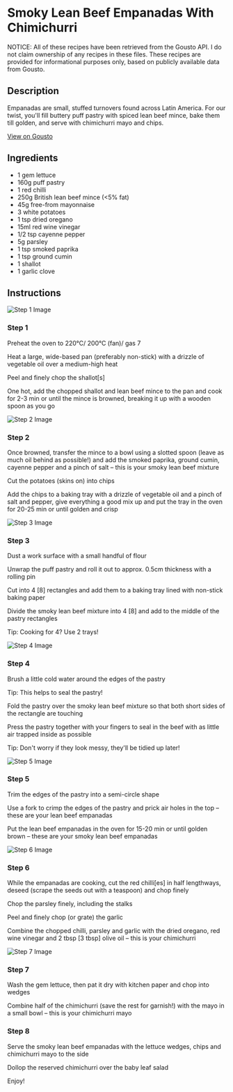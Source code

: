 # Smoky Lean Beef Empanadas With Chimichurri

NOTICE: All of these recipes have been retrieved from the Gousto API. I do not claim ownership of any recipes in these files. These recipes are provided for informational purposes only, based on publicly available data from Gousto.

## Description

Empanadas are small, stuffed turnovers found across Latin America. For our twist, you'll fill buttery puff pastry with spiced lean beef mince, bake them till golden, and serve with chimichurri mayo and chips. 

[View on Gousto](https://www.gousto.co.uk/recipes/cookbook/smoky-lean-beef-empanadas-with-chimichurri)

## Ingredients

- 1 gem lettuce
- 160g puff pastry
- 1 red chilli
- 250g British lean beef mince (<5% fat)
- 45g free-from mayonnaise
- 3 white potatoes
- 1 tsp dried oregano
- 15ml red wine vinegar
- 1/2 tsp cayenne pepper
- 5g parsley
- 1 tsp smoked paprika
- 1 tsp ground cumin
- 1 shallot
- 1 garlic clove

## Instructions

![Step 1 Image](https://production-media.gousto.co.uk/cms/recipe-step-image/step-1-1614619678798-x200.jpg)

### Step 1

Preheat the oven to 220°C/ 200°C (fan)/ gas 7

Heat a large, wide-based pan (preferably non-stick) with a drizzle of vegetable oil over a medium-high heat

Peel and finely chop the shallot<span class="text-danger">[s]</span>

One hot, add the chopped shallot and lean beef mince to the pan and cook for 2-3 min or until the mince is browned, breaking it up with a wooden spoon as you go

![Step 2 Image](https://production-media.gousto.co.uk/cms/recipe-step-image/step-2-1614619688464-x200.jpg)

### Step 2

Once browned, transfer the mince to a bowl using a slotted spoon (leave as much oil behind as possible!) and add the smoked paprika, ground cumin, cayenne pepper and a pinch of salt – this is your smoky lean beef mixture

Cut the potatoes (skins on) into chips

Add the chips to a baking tray with a drizzle of vegetable oil and a pinch of salt and pepper, give everything a good mix up and put the tray in the oven for 20-25 min or until golden and crisp

![Step 3 Image](https://production-media.gousto.co.uk/cms/recipe-step-image/step-3-1614619724382-x200.jpg)

### Step 3

Dust a work surface with a small handful of flour

Unwrap the puff pastry and roll it out to approx. 0.5cm thickness with a rolling pin

Cut into 4<span class="text-danger"> [8] </span>rectangles and add them to a baking tray lined with non-stick baking paper

Divide the smoky lean beef mixture into 4 <span class="text-danger">[8]</span> and add to the middle of the pastry rectangles

Tip: Cooking for 4? Use 2 trays!

![Step 4 Image](https://production-media.gousto.co.uk/cms/recipe-step-image/step-4-1614619752541-x200.jpg)

### Step 4

Brush a little cold water around the edges of the pastry

Tip: This helps to seal the pastry!

Fold the pastry over the smoky lean beef mixture so that both short sides of the rectangle are touching

Press the pastry together with your fingers to seal in the beef with as little air trapped inside as possible

Tip: Don't worry if they look messy, they'll be tidied up later!

![Step 5 Image](https://production-media.gousto.co.uk/cms/recipe-step-image/step-5-1614619762213-x200.jpg)

### Step 5

Trim the edges of the pastry into a semi-circle shape

Use a fork to crimp the edges of the pastry and prick air holes in the top – these are your lean beef empanadas

Put the lean beef empanadas in the oven for 15-20 min or until golden brown – these are your smoky lean beef empanadas

![Step 6 Image](https://production-media.gousto.co.uk/cms/recipe-step-image/step-6-1614619772452-x200.jpg)

### Step 6

While the empanadas are cooking, cut the red chilli<span class="text-danger">[es]</span> in half lengthways, deseed (scrape the seeds out with a teaspoon) and chop finely

Chop the parsley finely, including the stalks

Peel and finely chop (or grate) the garlic

Combine the chopped chilli, parsley and garlic with the dried oregano, red wine vinegar and 2 tbsp <span class="text-danger">[3 tbsp]</span> olive oil – this is your chimichurri

![Step 7 Image](https://production-media.gousto.co.uk/cms/recipe-step-image/step-7-1614619820471-x200.jpg)

### Step 7

Wash the gem lettuce, then pat it dry with kitchen paper and chop into wedges

Combine half of the chimichurri (save the rest for garnish!) with the mayo in a small bowl – this is your chimichurri mayo

### Step 8

Serve the smoky lean beef empanadas with the lettuce wedges, chips and chimichurri mayo to the side

Dollop the reserved chimichurri over the baby leaf salad

Enjoy!

